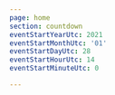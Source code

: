 ```yaml
---
page: home
section: countdown
eventStartYearUtc: 2021
eventStartMonthUtc: '01'
eventStartDayUtc: 28
eventStartHourUtc: 14
eventStartMinuteUtc: 0

---
```

